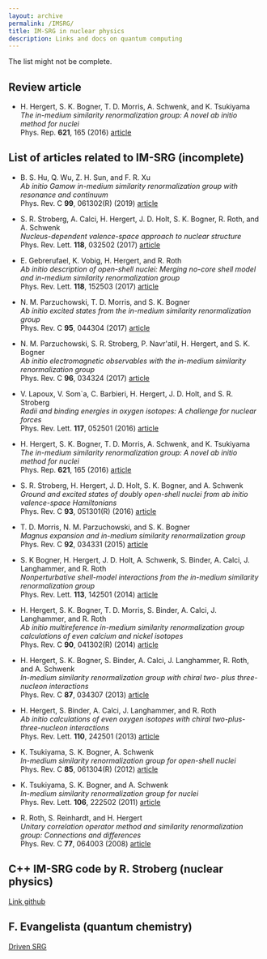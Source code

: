```yaml
---
layout: archive
permalink: /IMSRG/
title: IM-SRG in nuclear physics
description: Links and docs on quantum computing
---
```




The list might not be complete.

## Review article

- H. Hergert, S. K. Bogner, T. D. Morris, A. Schwenk, and K. Tsukiyama  
  _The in-medium similarity renormalization group: A novel ab initio method for nuclei_  
  Phys. Rep. **621**, 165 (2016) [article](http://dx.doi.org/10.1016/j.physrep.2015.12.007)  


## List of articles related to IM-SRG (incomplete)

- B. S. Hu, Q. Wu, Z. H. Sun, and F. R. Xu  
  _Ab initio Gamow in-medium similarity renormalization group with resonance and continuum_  
  Phys. Rev. C **99**, 061302(R) (2019) [article](https://doi.org/10.1103/PhysRevC.99.061302)  

- S. R. Stroberg, A. Calci, H. Hergert, J. D. Holt, S. K. Bogner, R. Roth, and A. Schwenk  
  _Nucleus-dependent valence-space approach to nuclear structure_  
  Phys. Rev. Lett. **118**, 032502 (2017) [article](http://dx.doi.org/10.1103/PhysRevLett.118.032502)  

- E. Gebrerufael, K. Vobig, H. Hergert, and R. Roth  
  _Ab initio description of open-shell nuclei: Merging no-core shell model and in-medium similarity renormalization group_  
  Phys. Rev. Lett. **118**, 152503 (2017) [article](https://doi.org/10.1103/PhysRevLett.118.152503)  

- N. M. Parzuchowski, T. D. Morris, and S. K. Bogner  
  _Ab initio excited states from the in-medium similarity renormalization group_  
  Phys. Rev. C **95**, 044304 (2017) [article](https://doi.org/10.1103/PhysRevC.95.044304)  

- N. M. Parzuchowski, S. R. Stroberg, P. Navr\'atil, H. Hergert, and S. K. Bogner  
  _Ab initio electromagnetic observables with the in-medium similarity renormalization group_  
  Phys. Rev. C **96**, 034324 (2017) [article](https://doi.org/10.1103/PhysRevC.96.034324)  

- V. Lapoux, V. Som\`a, C. Barbieri, H. Hergert, J. D. Holt, and S. R. Stroberg  
  _Radii and binding energies in oxygen isotopes: A challenge for nuclear forces_  
  Phys. Rev. Lett. **117**, 052501 (2016) [article](http://dx.doi.org/10.1103/PhysRevLett.117.052501)  

- H. Hergert, S. K. Bogner, T. D. Morris, A. Schwenk, and K. Tsukiyama  
  _The in-medium similarity renormalization group: A novel ab initio method for nuclei_  
  Phys. Rep. **621**, 165 (2016) [article](http://dx.doi.org/10.1016/j.physrep.2015.12.007)  

- S. R. Stroberg, H. Hergert, J. D. Holt, S. K. Bogner, and A. Schwenk  
  _Ground and excited states of doubly open-shell nuclei from ab initio valence-space Hamiltonians_  
  Phys. Rev. C **93**, 051301(R) (2016) [article](http://dx.doi.org/10.1103/PhysRevC.93.051301)  

- T. D. Morris, N. M. Parzuchowski, and S. K. Bogner  
  _Magnus expansion and in-medium similarity renormalization group_  
  Phys. Rev. C **92**, 034331 (2015) [article](http://dx.doi.org/10.1103/PhysRevC.92.034331)  

- S. K Bogner, H. Hergert, J. D. Holt, A. Schwenk, S. Binder, A. Calci, J. Langhammer, and R. Roth  
  _Nonperturbative shell-model interactions from the in-medium similarity renormalization group_  
  Phys. Rev. Lett. **113**, 142501 (2014) [article](https://dx.doi.org/10.1103/PhysRevLett.113.142501)  

- H. Hergert, S. K. Bogner, T. D. Morris, S. Binder, A. Calci, J. Langhammer, and R. Roth  
  _Ab initio multireference in-medium similarity renormalization group calculations of even calcium and nickel isotopes_  
  Phys. Rev. C **90**, 041302(R) (2014) [article](http://dx.doi.org/10.1103/PhysRevC.90.041302)  

- H. Hergert, S. K. Bogner, S. Binder, A. Calci, J. Langhammer, R. Roth, and A. Schwenk  
  _In-medium similarity renormalization group with chiral two- plus three-nucleon interactions_  
  Phys. Rev. C **87**, 034307 (2013) [article](https://dx.doi.org/10.1103/PhysRevC.87.034307)  

- H. Hergert, S. Binder, A. Calci, J. Langhammer, and R. Roth  
  _Ab initio calculations of even oxygen isotopes with chiral two-plus-three-nucleon interactions_  
  Phys. Rev. Lett. **110**, 242501 (2013) [article](http://dx.doi.org/10.1103/PhysRevLett.110.242501)  

- K. Tsukiyama, S. K. Bogner, A. Schwenk  
  _In-medium similarity renormalization group for open-shell nuclei_  
  Phys. Rev. C **85**, 061304(R) (2012) [article](https://dx.doi.org/10.1103/PhysRevC.85.061304)  

-  K. Tsukiyama, S. K. Bogner, and A. Schwenk  
  _In-medium similarity renormalization group for nuclei_  
  Phys. Rev. Lett. **106**, 222502 (2011) [article](https://dx.doi.org/10.1103/PhysRevLett.106.222502)  

- R. Roth, S. Reinhardt, and H. Hergert  
  _Unitary correlation operator method and similarity renormalization group: Connections and differences_  
  Phys. Rev. C **77**, 064003 (2008) [article](http://dx.doi.org/10.1103/PhysRevC.77.064003)  


## C++ IM-SRG code by R. Stroberg (nuclear physics)

[Link github](https://github.com/ragnarstroberg)


## F. Evangelista (quantum chemistry)

[Driven SRG](http://www.evangelistalab.org/publications/)


